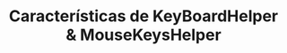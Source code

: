 ﻿---
lang: es
title: Características de KeyBoardHelper & MouseKeysHelper
sections:
  - section_id: features
    type: section_content
    background: gray
    image: /:pagelang:/images/KeyBoardHelper1/0.png
    image_alt: Pantalla principal de KeyBoardHelper & MouseJoyHelper
    title: KeyBoardHelper & MouseJoyHelper
    content: >-
          Con ***KeyBoardHelper*** & ***MouseKeysHelper*** podrás controlar las pulsaciones de las teclas, y mover el ratón con el teclado
  - section_id: features
    type: section_content
    background: gray
    image: /:pagelang:/images/KeyBoardHelper1/1.png
    image_alt: Configuración de KeyBoardHelper para ayudar con los problemas de pulsación de las teclas
    title:  KeyBoardHelper
    content: >-
      ¿Tienes problemas al pulsar las teclas?


      ¡***KeyBoardHelper*** puede ayudarte!
    

      * Decide si quieres que el asistente KeyBoardHelper se active al arrancar MouseHelper

      * Indica cuanto tiempo debes mantener pulsada una tecla para que se dé por buena
      
      * También puedes indicar cuanto tiempo se debe esperar para que la tecla se de por repetida por primera vez


  - section_id: features
    type: section_content
    background: gray
    image: /:pagelang:/images/KeyBoardHelper1/2.png
    image_alt: Configuración de MouseKeysHelper para controlar el puntero del ratón con el teclado
    title:  MouseKeysHelper
    content: >-
      
      ¿Necesitas el teclado para manejar el ratón?
      
      ¡Con ***MouseKeysHelper*** puedes conseguirlo!


      * Decide si quieres que el asistente MouseKeysHelper se active al arrancar MouseHelper
      
      * Indica la velocidad del puntero al moverlo con el teclado

      * Puedes asignar las teclas que servirán para mover el ratón, hacer clic izquierdo, derecho, etc...


      
seo:
  title: Características de KeyBoardHelper & MouseKeysHelper
  description: Características de KeyBoardHelper & MouseKeysHelper
  extra:
    - name: 'og:type'
      value: website
      keyName: property
    - name: 'og:title'
      value: Características de KeyBoardHelper & MouseKeysHelper
      keyName: property
    - name: 'og:description'
      value: Características de KeyBoardHelper & MouseKeysHelper
      keyName: property
    - name: 'og:image'
      value: /:pagelang:/images/KeyBoardHelper1/0.png
      keyName: property
      relativeUrl: true
    - name: 'twitter:card'
      value: summary_large_image
    - name: 'twitter:title'
      value: Características de KeyBoardHelper & MouseKeysHelper
    - name: 'twitter:description'
      value: Esta es la página de características de KeyBoardHelper & MouseKeysHelper
    - name: 'twitter:image'
      value: /:pagelang:/images/KeyBoardHelper/0.png
      relativeUrl: true
layout: landing
---
